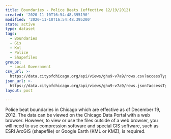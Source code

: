 ```yaml
---
title: Boundaries - Police Beats (effective 12/19/2012)
created: '2020-11-10T16:54:48.395190'
modified: '2020-11-10T16:54:48.395200'
state: active
type: dataset
tags:
  - Boundaries
  - Gis
  - Kml
  - Police
  - Shapefiles
groups:
  - Local Government
csv_url: >-
  https://data.cityofchicago.org/api/views/ghu9-v7a9/rows.csv?accessType=DOWNLOAD
json_url: >-
  https://data.cityofchicago.org/api/views/ghu9-v7a9/rows.json?accessType=DOWNLOAD
layout: post

---
```

Police beat boundaries in Chicago which are effective as of December 19, 2012. The data can be viewed on the Chicago Data Portal with a web browser. However, to view or use the files outside of a web browser, you will need to use compression software and special GIS software, such as ESRI ArcGIS (shapefile) or Google Earth (KML or KMZ), is required.
